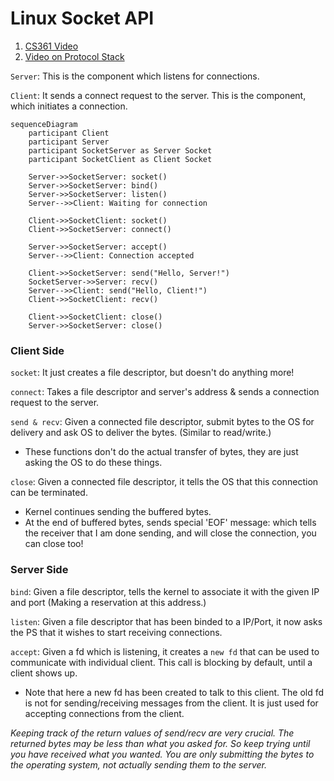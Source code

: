 # Linux Socket API

1. [CS361 Video](https://youtu.be/XXfdzwEsxFk?si=VGb5lymk8Fkaglqk)
2. [Video on Protocol Stack](https://www.youtube.com/watch?v=3b_TAYtzuho)

`Server`: This is the component which listens for connections.

`Client`: It sends a connect request to the server. This is the component, which
initiates a connection.

```mermaid
sequenceDiagram
    participant Client
    participant Server
    participant SocketServer as Server Socket
    participant SocketClient as Client Socket

    Server->>SocketServer: socket()
    Server->>SocketServer: bind()
    Server->>SocketServer: listen()
    Server-->>Client: Waiting for connection
    
    Client->>SocketClient: socket()
    Client->>SocketServer: connect()

    Server->>SocketServer: accept()
    Server-->>Client: Connection accepted
    
    Client->>SocketServer: send("Hello, Server!")
    SocketServer->>Server: recv()
    Server-->>Client: send("Hello, Client!")
    Client->>SocketClient: recv()

    Client->>SocketClient: close()
    Server->>SocketServer: close()
```

### Client Side

`socket`: It just creates a file descriptor, but doesn't do anything more!

`connect`: Takes a file descriptor and server's address & sends a connection
request to the server.

`send & recv`: Given a connected file descriptor, submit bytes to the OS for
delivery and ask OS to deliver the bytes. (Similar to read/write.)
- These functions don't do the actual transfer of bytes, they are just asking the
OS to do these things.

`close`: Given a connected file descriptor, it tells the OS that this connection
can be terminated.
- Kernel continues sending the buffered bytes.
- At the end of buffered bytes, sends special 'EOF' message: which tells the receiver
that I am done sending, and will close the connection, you can close too!

### Server Side

`bind`: Given a file descriptor, tells the kernel to associate it with the 
given IP and port (Making a reservation at this address.)

`listen`: Given a file descriptor that has been binded to a IP/Port, it now asks
the PS that it wishes to start receiving connections.

`accept`: Given a fd which is listening, it creates a `new fd` that can be used to
communicate with individual client. This call is blocking by default, until a 
client shows up.
- Note that here a new fd has been created to talk to this client. The old fd is
not for sending/receiving messages from the client. It is just used for accepting
connections from the client.


*Keeping track of the return values of send/recv are very crucial. The returned
bytes may be less than what you asked for. So keep trying until you have received
what you wanted.
You are only submitting the bytes to the operating system, not actually sending
them to the server.*
